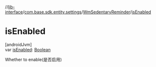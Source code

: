 //[lib-interface](../../../index.md)/[com.base.sdk.entity.settings](../index.md)/[WmSedentaryReminder](index.md)/[isEnabled](is-enabled.md)

# isEnabled

[androidJvm]\
var [isEnabled](is-enabled.md): [Boolean](https://kotlinlang.org/api/latest/jvm/stdlib/kotlin/-boolean/index.html)

Whether to enable(是否启用)
